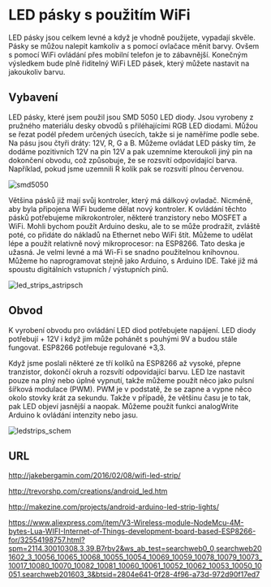 # LED pásky s použitím WiFi
LED pásky jsou celkem levné a když je vhodně použijete, vypadají skvěle. Pásky se můžou nalepit kamkoliv a s pomocí ovlačace měnit barvy. Ovšem s pomocí WiFi ovládání přes mobilní telefon je to zábavnější.
Konečným výsledkem bude plně řiditelný WiFi LED pásek, který můžete nastavit na jakoukoliv barvu.

## Vybavení
LED pásky, které jsem použil jsou SMD 5050 LED diody. Jsou vyrobeny z pružného materiálu desky obvodů s přiléhajícími RGB LED diodami. Můžou se řezat podél předem určených úsecích, takže si je naměříme podle sebe. Na pásu jsou čtyři dráty: 12V, R, G a B. Můžeme ovládat LED pásky tím, že dodáme pozitivních 12V na pin 12V a pak uzemníme kteroukoli jiný pin na dokončení obvodu, což způsobuje, že se rozsvítí odpovídající barva. Například, pokud jsme uzemnili R kolík pak se rozsvítí plnou červenou.

![smd5050](https://cloud.githubusercontent.com/assets/14974425/19220342/a4e33834-8e2b-11e6-9568-3aceeac31055.jpg)

Většina pásků již mají svůj kontroler, který má dálkový ovladač. Nicméně, aby byla připojena WiFi budeme dělat nový kontroler. K ovládání těchto pásků potřebujeme mikrokontroler, některé tranzistory nebo MOSFET a WiFi. Mohli bychom použít Arduino desku, ale to se může prodražit, zvláště poté, co přidáte do nákladů na Ethernet nebo WiFi štít. Můžeme to udělat lépe a použít relativně nový mikroprocesor: na ESP8266.
Tato deska je užasná. Je velmi levné a má Wi-Fi se snadno použitelnou knihovnou. Můžeme ho naprogramovat stejně jako Arduino, s Arduino IDE. Také již má spoustu digitálních vstupních / výstupních pinů.

![led_strips_astripsch](https://cloud.githubusercontent.com/assets/14974425/19220349/c51df65c-8e2b-11e6-88c6-9e1631d532d3.png)

## Obvod
K vyrobení obvodu pro ovládání LED diod potřebujete napájení. LED diody potřebují + 12V i když jim může pohánět s pouhými 9V a budou stále fungovat. ESP8266 potřebuje regulované +3,3.

Když jsme poslali některé ze tří kolíků na ESP8266 až vysoké, přepne tranzistor, dokončí okruh a rozsvítí odpovídající barvu. LED lze nastavit pouze na plný nebo úplné vypnutí, takže můžeme použít něco jako pulsní šířková modulace (PWM). PWM je v podstatě, že se zapne a vypne něco okolo stovky krát za sekundu. Takže v případě, že většinu času je to tak, pak LED objeví jasnější a naopak. Můžeme použít funkci analogWrite Arduino k ovládání intenzity nebo jasu.

![ledstrips_schem](https://cloud.githubusercontent.com/assets/14974425/19220357/da5c5022-8e2b-11e6-8b64-d8e2dbe11d8b.png)

## URL
http://jakebergamin.com/2016/02/08/wifi-led-strip/

http://trevorshp.com/creations/android_led.htm

http://makezine.com/projects/android-arduino-led-strip-lights/

https://www.aliexpress.com/item/V3-Wireless-module-NodeMcu-4M-bytes-Lua-WIFI-Internet-of-Things-development-board-based-ESP8266-for/32554198757.html?spm=2114.30010308.3.39.B7rbv2&ws_ab_test=searchweb0_0,searchweb201602_3_10056_10065_10068_10055_10054_10069_10059_10078_10079_10073_10017_10080_10070_10082_10081_10060_10061_10052_10062_10053_10050_10051,searchweb201603_3&btsid=2804e641-0f28-4f96-a73d-972d90f17ed7
